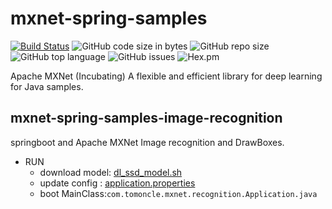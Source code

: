 # mxnet-spring-samples 
[![Build Status](https://travis-ci.org/tomoncle/mxnet-spring-samples.svg?branch=master)][travis] ![GitHub code size in bytes](https://img.shields.io/github/languages/code-size/tomoncle/mxnet-spring-samples.svg) ![GitHub repo size](https://img.shields.io/github/repo-size/tomoncle/mxnet-spring-samples.svg?color=green&logoColor=green) ![GitHub top language](https://img.shields.io/github/languages/top/tomoncle/mxnet-spring-samples.svg?color=yes) ![GitHub issues](https://img.shields.io/github/issues/tomoncle/mxnet-spring-samples.svg) ![Hex.pm](https://img.shields.io/hexpm/l/plug.svg)

Apache MXNet (Incubating) A flexible and efficient library for deep learning for Java samples.

## mxnet-spring-samples-image-recognition
springboot and Apache MXNet Image recognition and DrawBoxes.

* RUN
  * download model: [dl_ssd_model.sh](models/dl_ssd_model.sh)
  * update config : [application.properties](mxnet-spring-samples-image-recognition/src/main/resources/application.properties)
  * boot MainClass:`com.tomoncle.mxnet.recognition.Application.java`




[travis]: https://travis-ci.org/tomoncle/mxnet-spring-samples
